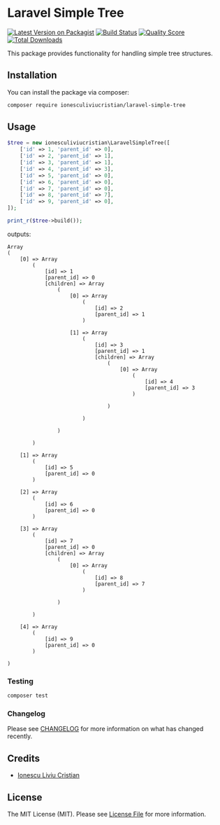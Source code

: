 # Laravel Simple Tree

[![Latest Version on Packagist](https://img.shields.io/packagist/v/ionesculiviucristian/laravel-simple-tree.svg?style=flat-square)](https://packagist.org/packages/ionesculiviucristian/laravel-simple-tree)
[![Build Status](https://img.shields.io/travis/ionesculiviucristian/laravel-simple-tree/master.svg?style=flat-square)](https://travis-ci.org/ionesculiviucristian/laravel-simple-tree)
[![Quality Score](https://img.shields.io/scrutinizer/g/ionesculiviucristian/laravel-simple-tree.svg?style=flat-square)](https://scrutinizer-ci.com/g/ionesculiviucristian/laravel-simple-tree)
[![Total Downloads](https://img.shields.io/packagist/dt/ionesculiviucristian/laravel-simple-tree.svg?style=flat-square)](https://packagist.org/packages/ionesculiviucristian/laravel-simple-tree)

This package provides functionality for handling simple tree structures.

## Installation

You can install the package via composer:

```bash
composer require ionesculiviucristian/laravel-simple-tree
```

## Usage

``` php
$tree = new ionesculiviucristian\LaravelSimpleTree([
    ['id' => 1, 'parent_id' => 0],
    ['id' => 2, 'parent_id' => 1],
    ['id' => 3, 'parent_id' => 1],
    ['id' => 4, 'parent_id' => 3],
    ['id' => 5, 'parent_id' => 0],
    ['id' => 6, 'parent_id' => 0],
    ['id' => 7, 'parent_id' => 0],
    ['id' => 8, 'parent_id' => 7],
    ['id' => 9, 'parent_id' => 0],
]);

print_r($tree->build());
```

outputs:

```
Array
(
    [0] => Array
        (
            [id] => 1
            [parent_id] => 0
            [children] => Array
                (
                    [0] => Array
                        (
                            [id] => 2
                            [parent_id] => 1
                        )

                    [1] => Array
                        (
                            [id] => 3
                            [parent_id] => 1
                            [children] => Array
                                (
                                    [0] => Array
                                        (
                                            [id] => 4
                                            [parent_id] => 3
                                        )

                                )

                        )

                )

        )

    [1] => Array
        (
            [id] => 5
            [parent_id] => 0
        )

    [2] => Array
        (
            [id] => 6
            [parent_id] => 0
        )

    [3] => Array
        (
            [id] => 7
            [parent_id] => 0
            [children] => Array
                (
                    [0] => Array
                        (
                            [id] => 8
                            [parent_id] => 7
                        )

                )

        )

    [4] => Array
        (
            [id] => 9
            [parent_id] => 0
        )

)
```

### Testing

``` bash
composer test
```

### Changelog

Please see [CHANGELOG](CHANGELOG.md) for more information on what has changed recently.

## Credits

- [Ionescu Liviu Cristian](https://github.com/ionesculiviucristian)

## License

The MIT License (MIT). Please see [License File](LICENSE.md) for more information.
